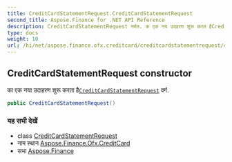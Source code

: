 ```yaml
---
title: CreditCardStatementRequest.CreditCardStatementRequest
second_title: Aspose.Finance for .NET API Reference
description: CreditCardStatementRequest नर्मत. क एक नय उदहरण शुरू करत हैCreditCardStatementRequest वर्ग.
type: docs
weight: 10
url: /hi/net/aspose.finance.ofx.creditcard/creditcardstatementrequest/creditcardstatementrequest/
---
```

## CreditCardStatementRequest constructor

का एक नया उदाहरण शुरू करता है[`CreditCardStatementRequest`](../) वर्ग.

```csharp
public CreditCardStatementRequest()
```

### यह सभी देखें

* class [CreditCardStatementRequest](../)
* नाम स्थान [Aspose.Finance.Ofx.CreditCard](../../creditcardstatementrequest/)
* सभा [Aspose.Finance](../../../)


